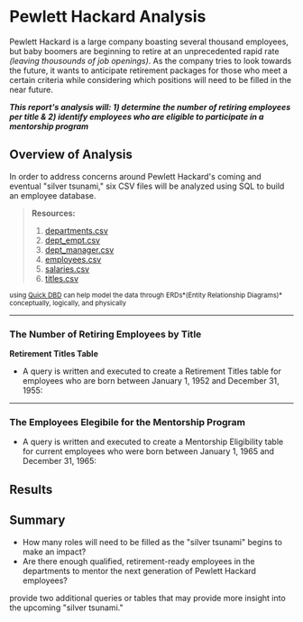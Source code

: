 # Pewlett Hackard Analysis
Pewlett Hackard is a large company boasting several thousand employees, but baby boomers are beginning to retire at an unprecedented rapid rate *(leaving thousounds of job openings)*. As the company tries to look towards the future, it wants to anticipate retirement packages for those who meet a certain criteria while considering which positions will need to be filled in the near future.

***This report's analysis will:  1) determine the number of retiring employees per title  &  2) identify employees who are eligible to participate in a mentorship program***

## Overview of Analysis

In order to address concerns around Pewlett Hackard's coming and eventual "silver tsunami," six CSV files will be analyzed using SQL to build an employee database.

> **Resources:** 
> 1) [departments.csv](https://github.com/vzhang90/Pewlett-Hackard-Analysis/blob/main/data/departments.csv)
> 2) [dept_empt.csv](https://github.com/vzhang90/Pewlett-Hackard-Analysis/blob/main/data/dept_emp.csv)
> 3) [dept_manager.csv](https://github.com/vzhang90/Pewlett-Hackard-Analysis/blob/main/data/dept_manager.csv)
> 4) [employees.csv](https://github.com/vzhang90/Pewlett-Hackard-Analysis/blob/main/data/employees.csv)
> 5) [salaries.csv](https://github.com/vzhang90/Pewlett-Hackard-Analysis/blob/main/data/salaries.csv)
> 6) [titles.csv](https://github.com/vzhang90/Pewlett-Hackard-Analysis/blob/main/data/titles.csv)

<sub>using [Quick DBD](https://www.quickdatabasediagrams.com/) can help model the data through ERDs*(Entity Relationship Diagrams)* conceptually, logically, and physically</sub>
  
---

### The Number of Retiring Employees by Title
**Retirement Titles Table**
- A query is written and executed to create a Retirement Titles table for employees who are born between January 1, 1952 and December 31, 1955:

---

### The Employees Elegibile for the Mentorship Program
- A query is written and executed to create a Mentorship Eligibility table for current employees who were born between January 1, 1965 and December 31, 1965:

## Results

## Summary
- How many roles will need to be filled as the "silver tsunami" begins to make an impact?
- Are there enough qualified, retirement-ready employees in the departments to mentor the next generation of Pewlett Hackard employees?

provide two additional queries or tables that may provide more insight into the upcoming "silver tsunami." 
